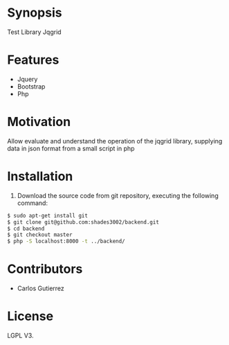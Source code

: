 # Synopsis
Test Library Jqgrid
# Features

* Jquery
* Bootstrap
* Php

# Motivation

Allow evaluate and understand the operation of the jqgrid library, supplying data in json format from a small script in php

# Installation

1. Download the source code from git repository, executing the following command:

```bash
$ sudo apt-get install git
$ git clone git@github.com:shades3002/backend.git
$ cd backend
$ git checkout master
$ php -S localhost:8000 -t ../backend/
```

# Contributors

- Carlos Gutierrez

# License

LGPL V3.